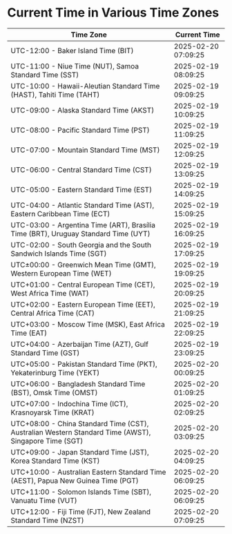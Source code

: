 # Current Time in Various Time Zones

| Time Zone | Current Time |
|-----------|--------------|
| UTC-12:00 - Baker Island Time (BIT) | 2025-02-20 07:09:25 |
| UTC-11:00 - Niue Time (NUT), Samoa Standard Time (SST) | 2025-02-19 08:09:25 |
| UTC-10:00 - Hawaii-Aleutian Standard Time (HAST), Tahiti Time (TAHT) | 2025-02-19 09:09:25 |
| UTC-09:00 - Alaska Standard Time (AKST) | 2025-02-19 10:09:25 |
| UTC-08:00 - Pacific Standard Time (PST) | 2025-02-19 11:09:25 |
| UTC-07:00 - Mountain Standard Time (MST) | 2025-02-19 12:09:25 |
| UTC-06:00 - Central Standard Time (CST) | 2025-02-19 13:09:25 |
| UTC-05:00 - Eastern Standard Time (EST) | 2025-02-19 14:09:25 |
| UTC-04:00 - Atlantic Standard Time (AST), Eastern Caribbean Time (ECT) | 2025-02-19 15:09:25 |
| UTC-03:00 - Argentina Time (ART), Brasília Time (BRT), Uruguay Standard Time (UYT) | 2025-02-19 16:09:25 |
| UTC-02:00 - South Georgia and the South Sandwich Islands Time (SGT) | 2025-02-19 17:09:25 |
| UTC±00:00 - Greenwich Mean Time (GMT), Western European Time (WET) | 2025-02-19 19:09:25 |
| UTC+01:00 - Central European Time (CET), West Africa Time (WAT) | 2025-02-19 20:09:25 |
| UTC+02:00 - Eastern European Time (EET), Central Africa Time (CAT) | 2025-02-19 21:09:25 |
| UTC+03:00 - Moscow Time (MSK), East Africa Time (EAT) | 2025-02-19 22:09:25 |
| UTC+04:00 - Azerbaijan Time (AZT), Gulf Standard Time (GST) | 2025-02-19 23:09:25 |
| UTC+05:00 - Pakistan Standard Time (PKT), Yekaterinburg Time (YEKT) | 2025-02-20 00:09:25 |
| UTC+06:00 - Bangladesh Standard Time (BST), Omsk Time (OMST) | 2025-02-20 01:09:25 |
| UTC+07:00 - Indochina Time (ICT), Krasnoyarsk Time (KRAT) | 2025-02-20 02:09:25 |
| UTC+08:00 - China Standard Time (CST), Australian Western Standard Time (AWST), Singapore Time (SGT) | 2025-02-20 03:09:25 |
| UTC+09:00 - Japan Standard Time (JST), Korea Standard Time (KST) | 2025-02-20 04:09:25 |
| UTC+10:00 - Australian Eastern Standard Time (AEST), Papua New Guinea Time (PGT) | 2025-02-20 06:09:25 |
| UTC+11:00 - Solomon Islands Time (SBT), Vanuatu Time (VUT) | 2025-02-20 06:09:25 |
| UTC+12:00 - Fiji Time (FJT), New Zealand Standard Time (NZST) | 2025-02-20 07:09:25 |
